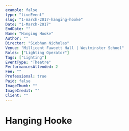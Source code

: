 ```yaml
---
example: false
type: "liveEvent"
slug: "1-march-2017-hanging-hooke"
Date: "1-March-2017"
EndDate: ""
Name: "Hanging Hooke"
Author: ""
Director: "Siobhan Nicholas"
Venue: "Millicent Fawcett Hall | Westminster School"
Roles: ["Lighting Operator"]
Tags: ["Lighting"]
EventType: "Theatre"
PerformancesAttended: 2
Fee: ""
Professional: true
Paid: false
ImageThumb: ""
ImageCredit: ""
Client: ""
---
```


# Hanging Hooke